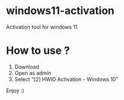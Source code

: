 # windows11-activation
Activation tool for windows 11

# How to use ? 

1. Download
2. Open as admin
3. Select "[2] HWID Activation - Windows 10" 

Enjoy :)
